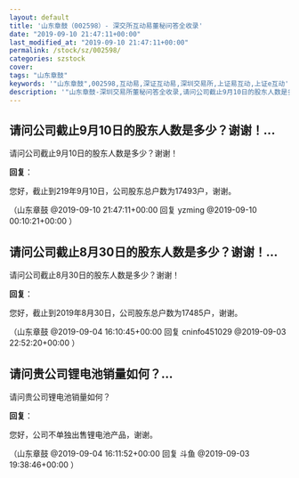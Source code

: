 ```yaml
---
layout: default
title: '山东章鼓（002598）- 深交所互动易董秘问答全收录'
date: "2019-09-10 21:47:11+00:00"
last_modified_at: "2019-09-10 21:47:11+00:00"
permalink: /stock/sz/002598/
categories: szstock
cover: 
tags: "山东章鼓"
keywords: '"山东章鼓",002598,互动易,深证互动易,深圳交易所,上证易互动,上证e互动'
description: '"山东章鼓-深圳交易所董秘问答全收录,请问公司截止9月10日的股东人数是多少？谢谢！"'
---
```


## 请问公司截止9月10日的股东人数是多少？谢谢！...

请问公司截止9月10日的股东人数是多少？谢谢！

**回复**：

您好，截止到219年9月10日，公司股东总户数为17493户，谢谢。 

（山东章鼓  @2019-09-10 21:47:11+00:00 回复 yzming  @2019-09-10 00:10:21+00:00 ）

## 请问公司截止8月30日的股东人数是多少？谢谢！...

请问公司截止8月30日的股东人数是多少？谢谢！

**回复**：

您好，截止到2019年8月30日，公司股东总户数为17485户，谢谢。 

（山东章鼓  @2019-09-04 16:10:45+00:00 回复 cninfo451029  @2019-09-03 22:52:20+00:00 ）

## 请问贵公司锂电池销量如何？...

请问贵公司锂电池销量如何？

**回复**：

您好，公司不单独出售锂电池产品，谢谢。 

（山东章鼓  @2019-09-04 16:11:52+00:00 回复 斗鱼  @2019-09-03 19:38:46+00:00 ）

